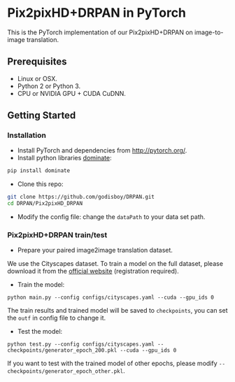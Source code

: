 # Pix2pixHD+DRPAN in PyTorch

This is the PyTorch implementation of our Pix2pixHD+DRPAN on image-to-image translation.

## Prerequisites
- Linux or OSX.
- Python 2 or Python 3.
- CPU or NVIDIA GPU + CUDA CuDNN.

## Getting Started
### Installation
- Install PyTorch and dependencies from http://pytorch.org/.
- Install python libraries [dominate](https://github.com/Knio/dominate):
```bash
pip install dominate
```

- Clone this repo:
```bash
git clone https://github.com/godisboy/DRPAN.git
cd DRPAN/Pix2pixHD_DRPAN
```

- Modify the config file:
change the `dataPath` to your data set path.

### Pix2pixHD+DRPAN train/test
- Prepare your paired image2image translation dataset. 

We use the Cityscapes dataset. To train a model on the full dataset, please download it from the [official website](https://www.cityscapes-dataset.com/) (registration required).
- Train the model:
```
python main.py --config configs/cityscapes.yaml --cuda --gpu_ids 0
```
The train results and trained model will be saved to `checkpoints`, you can set the `outf` in config file to change it.
- Test the model:
```
python test.py --config configs/cityscapes.yaml --checkpoints/generator_epoch_200.pkl --cuda --gpu_ids 0
```
If you want to test with the trained model of other epochs, please modify `--checkpoints/generator_epoch_other.pkl`. 
